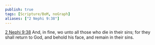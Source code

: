 ```yaml
---
publish: true
tags: [Scripture/BoM, noGraph]
aliases: ["2 Nephi 9:38"]
---
```

[2 Nephi 9:38](https://churchofjesuschrist.org/study/scriptures/bofm/2-ne/9?lang=eng&id=p38#p38) And, in fine, wo unto all those who die in their sins; for they shall return to God, and behold his face, and remain in their sins.
